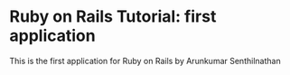 # Ruby on Rails Tutorial: first application

This is the first application for Ruby on Rails by Arunkumar Senthilnathan
